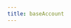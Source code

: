 ```yaml
---
title: baseAccount
---
```


<script setup>
const packageName = 'wagmi'
const connectorsPackageName = 'wagmi/connectors'
</script>

<!-- @include: @shared/connectors/baseAccount.md -->
